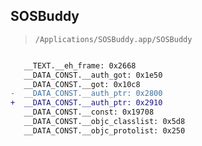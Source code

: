 ## SOSBuddy

> `/Applications/SOSBuddy.app/SOSBuddy`

```diff

   __TEXT.__eh_frame: 0x2668
   __DATA_CONST.__auth_got: 0x1e50
   __DATA_CONST.__got: 0x10c8
-  __DATA_CONST.__auth_ptr: 0x2800
+  __DATA_CONST.__auth_ptr: 0x2910
   __DATA_CONST.__const: 0x19708
   __DATA_CONST.__objc_classlist: 0x5d8
   __DATA_CONST.__objc_protolist: 0x250

```
